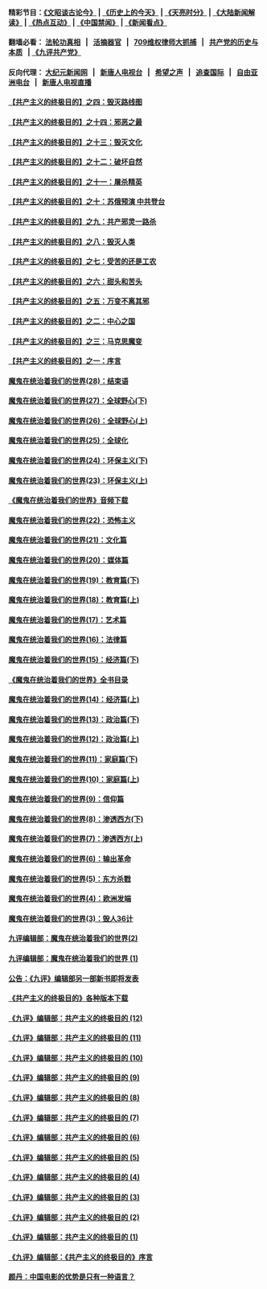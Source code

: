 #### 精彩节目：[《文昭谈古论今》](http://134.209.198.168/wenzhao) | [《历史上的今天》](http://134.209.198.168/today-in-history) | [《天亮时分》](http://134.209.198.168/tianliang) | [《大陆新闻解读》](http://134.209.198.168/ntdtv-comedy) | [《热点互动》](http://134.209.198.168/ntdtv-rdhd)  | [《中国禁闻》](http://134.209.198.168/ntdtv-news) | [《新闻看点》](http://134.209.198.168/news-insight) 

  #### 翻墙必看： [法轮功真相](http://134.209.198.168:10000/videos/truth.html) &nbsp;&nbsp;|&nbsp;&nbsp; [活摘器官](http://134.209.198.168:10000/videos/res/Organs/) &nbsp;&nbsp;|&nbsp;&nbsp; [709维权律师大抓捕](http://134.209.198.168:10000/videos/709/) &nbsp;&nbsp;|&nbsp;&nbsp; [共产党的历史与本质](http://134.209.198.168:10000/videos/ccp.html) &nbsp;&nbsp;| [《九评共产党》](http://134.209.198.168:10000/videos/jiuping/) 

#### 反向代理： [大纪元新闻网](http://134.209.198.168:10080/) &nbsp;&nbsp;|&nbsp;&nbsp; [新唐人电视台](http://134.209.198.168:8000/) &nbsp;&nbsp;|&nbsp;&nbsp; [希望之声](http://134.209.198.168:8200/) &nbsp;&nbsp;|&nbsp;&nbsp; [追查国际](http://134.209.198.168:10010/) &nbsp;&nbsp;|&nbsp;&nbsp; [自由亚洲电台](http://134.209.198.168:9800/) &nbsp;&nbsp;|&nbsp;&nbsp; [新唐人电视直播](http://134.209.198.168/) 

#### [【共产主义的终极目的】之四：毁灭路线图](../pages/nsc422/n11086284.md?t=04050337) 

#### [【共产主义的终极目的】之十四：邪恶之最](../pages/nsc422/n11150249.md?t=04050337) 

#### [【共产主义的终极目的】之十三：毁灭文化](../pages/nsc422/n11135227.md?t=04050337) 

#### [【共产主义的终极目的】之十二：破坏自然](../pages/nsc422/n11135214.md?t=04050337) 

#### [【共产主义的终极目的】之十一：屠杀精英](../pages/nsc422/n11118442.md?t=04050337) 

#### [【共产主义的终极目的】之十：苏俄预演 中共登台](../pages/nsc422/n11118424.md?t=04050337) 

#### [【共产主义的终极目的】之九：共产邪灵一路杀](../pages/nsc422/n11114139.md?t=04050337) 

#### [【共产主义的终极目的】之八：毁灭人类](../pages/nsc422/n11108503.md?t=04050337) 

#### [【共产主义的终极目的】之七：受苦的还是工农](../pages/nsc422/n11101809.md?t=04050337) 

#### [【共产主义的终极目的】之六：甜头和苦头](../pages/nsc422/n11096971.md?t=04050337) 

#### [【共产主义的终极目的】之五：万变不离其邪](../pages/nsc422/n11091285.md?t=04050337) 

#### [【共产主义的终极目的】之二：中心之国](../pages/nsc422/n11047728.md?t=04050337) 

#### [【共产主义的终极目的】之三：马克思魔变](../pages/nsc422/n11061941.md?t=04050337) 

#### [【共产主义的终极目的】之一：序言](../pages/nsc422/n11086077.md?t=04050337) 

#### [魔鬼在统治着我们的世界(28)：结束语](../pages/nsc422/n10936246.md?t=04050337) 

#### [魔鬼在统治着我们的世界(27)：全球野心(下)](../pages/nsc422/n10928319.md?t=04050337) 

#### [魔鬼在统治着我们的世界(26)：全球野心(上)](../pages/nsc422/n10900318.md?t=04050337) 

#### [魔鬼在统治着我们的世界(25)：全球化](../pages/nsc422/n10788205.md?t=04050337) 

#### [魔鬼在统治着我们的世界(24)：环保主义(下)](../pages/nsc422/n10695307.md?t=04050337) 

#### [魔鬼在统治着我们的世界(23)：环保主义(上)](../pages/nsc422/n10688613.md?t=04050337) 

#### [《魔鬼在统治着我们的世界》音频下载](../pages/nsc422/n10635553.md?t=04050337) 

#### [魔鬼在统治着我们的世界(22)：恐怖主义](../pages/nsc422/n10614727.md?t=04050337) 

#### [魔鬼在统治着我们的世界(21)：文化篇](../pages/nsc422/n10597706.md?t=04050337) 

#### [魔鬼在统治着我们的世界(20)：媒体篇](../pages/nsc422/n10586579.md?t=04050337) 

#### [魔鬼在统治着我们的世界(19)：教育篇(下)](../pages/nsc422/n10564808.md?t=04050337) 

#### [魔鬼在统治着我们的世界(18)：教育篇(上)](../pages/nsc422/n10526970.md?t=04050337) 

#### [魔鬼在统治着我们的世界(17)：艺术篇](../pages/nsc422/n10499093.md?t=04050337) 

#### [魔鬼在统治着我们的世界(16)：法律篇](../pages/nsc422/n10485969.md?t=04050337) 

#### [魔鬼在统治着我们的世界(15)：经济篇(下)](../pages/nsc422/n10469975.md?t=04050337) 

#### [《魔鬼在统治着我们的世界》全书目录](../pages/nsc422/n10464261.md?t=04050337) 

#### [魔鬼在统治着我们的世界(14)：经济篇(上)](../pages/nsc422/n10457370.md?t=04050337) 

#### [魔鬼在统治着我们的世界(13)：政治篇(下)](../pages/nsc422/n10448270.md?t=04050337) 

#### [魔鬼在统治着我们的世界(12)：政治篇(上)](../pages/nsc422/n10444576.md?t=04050337) 

#### [魔鬼在统治着我们的世界(11)：家庭篇(下)](../pages/nsc422/n10440961.md?t=04050337) 

#### [魔鬼在统治着我们的世界(10)：家庭篇(上)](../pages/nsc422/n10435448.md?t=04050337) 

#### [魔鬼在统治着我们的世界(9)：信仰篇](../pages/nsc422/n10432159.md?t=04050337) 

#### [魔鬼在统治着我们的世界(8)：渗透西方(下)](../pages/nsc422/n10429603.md?t=04050337) 

#### [魔鬼在统治着我们的世界(7)：渗透西方(上)](../pages/nsc422/n10426013.md?t=04050337) 

#### [魔鬼在统治着我们的世界(6)：输出革命](../pages/nsc422/n10421536.md?t=04050337) 

#### [魔鬼在统治着我们的世界(5)：东方杀戮](../pages/nsc422/n10417707.md?t=04050337) 

#### [魔鬼在统治着我们的世界(4)：欧洲发端](../pages/nsc422/n10414890.md?t=04050337) 

#### [魔鬼在统治着我们的世界(3)：毁人36计](../pages/nsc422/n10411583.md?t=04050337) 

#### [九评编辑部：魔鬼在统治着我们的世界(2)](../pages/nsc422/n10410036.md?t=04050337) 

#### [九评编辑部：魔鬼在统治着我们的世界 (1)](../pages/nsc422/n10406825.md?t=04050337) 

#### [公告：《九评》编辑部另一部新书即将发表](../pages/nsc422/n10405104.md?t=04050337) 

#### [《共产主义的终极目的》各种版本下载](../pages/nsc422/n10022138.md?t=04050337) 

#### [《九评》编辑部：共产主义的终极目的 (12)](../pages/nsc422/n9933272.md?t=04050337) 

#### [《九评》编辑部：共产主义的终极目的 (11)](../pages/nsc422/n9924973.md?t=04050337) 

#### [《九评》编辑部：共产主义的终极目的 (10)](../pages/nsc422/n9920883.md?t=04050337) 

#### [《九评》编辑部：共产主义的终极目的 (9)](../pages/nsc422/n9916363.md?t=04050337) 

#### [《九评》编辑部：共产主义的终极目的 (8)](../pages/nsc422/n9912488.md?t=04050337) 

#### [《九评》编辑部：共产主义的终极目的 (7)](../pages/nsc422/n9901176.md?t=04050337) 

#### [《九评》编辑部：共产主义的终极目的 (6)](../pages/nsc422/n9899359.md?t=04050337) 

#### [《九评》编辑部：共产主义的终极目的 (5)](../pages/nsc422/n9893174.md?t=04050337) 

#### [《九评》编辑部：共产主义的终极目的 (4)](../pages/nsc422/n9891246.md?t=04050337) 

#### [《九评》编辑部：共产主义的终极目的 (3)](../pages/nsc422/n9879879.md?t=04050337) 

#### [《九评》编辑部：共产主义的终极目的 (2)](../pages/nsc422/n9876205.md?t=04050337) 

#### [《九评》编辑部：共产主义的终极目的 (1)](../pages/nsc422/n9865857.md?t=04050337) 

#### [《九评》编辑部：《共产主义的终极目的》序言](../pages/nsc422/n9862666.md?t=04050337) 

#### [颜丹：中国电影的优势是只有一种语言？](../pages/nsc422/n9583062.md?t=04050337) 

